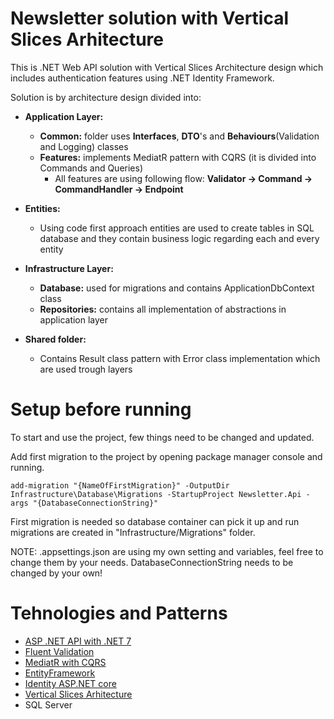 # Newsletter solution with Vertical Slices Arhitecture

This is .NET Web API solution with Vertical Slices Architecture design which includes authentication features using .NET Identity Framework.

Solution is by architecture design divided into:

- **Application Layer:**
  -  **Common:** folder uses **Interfaces**, **DTO**'s and **Behaviours**(Validation and Logging) classes
  -  **Features:** implements MediatR pattern with CQRS (it is divided into Commands and Queries)
      - All features are using following flow: **Validator -> Command -> CommandHandler -> Endpoint**
    
- **Entities:**
  - Using code first approach entities are used to create tables in SQL database and they contain business logic
    regarding each and every entity
    
- **Infrastructure Layer:**
  - **Database:** used for migrations and contains ApplicationDbContext class
  - **Repositories:** contains all implementation of abstractions in application layer
    
- **Shared folder:**
  - Contains Result class pattern with Error class implementation which are used trough layers



# Setup before running

To start and use the project, few things need to be changed and updated.

Add first migration to the project by opening package manager console and running.
 
    add-migration "{NameOfFirstMigration}" -OutputDir Infrastructure\Database\Migrations -StartupProject Newsletter.Api -args "{DatabaseConnectionString}"
           
First migration is needed so database container can pick it up and run migrations are created in "Infrastructure/Migrations" folder.

NOTE: .appsettings.json are using my own setting and variables, feel free to change them by your needs.
      DatabaseConnectionString needs to be changed by your own!



# Tehnologies and Patterns
- [ASP .NET API with .NET 7](https://learn.microsoft.com/en-us/aspnet/core/?view=aspnetcore-7.0)
- [Fluent Validation](https://docs.fluentvalidation.net/en/latest/)
- [MediatR with CQRS](https://github.com/jbogard/MediatR)
- [EntityFramework](https://learn.microsoft.com/en-us/ef/core/)
- [Identity ASP.NET core](https://learn.microsoft.com/en-us/aspnet/core/security/authentication/identity?view=aspnetcore-8.0&tabs=visual-studio)
- [Vertical Slices Arhitecture](https://github.com/nadirbad/VerticalSliceArchitecture)
- SQL Server
